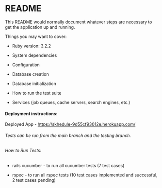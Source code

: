 # README

This README would normally document whatever steps are necessary to get the
application up and running.

Things you may want to cover:

* Ruby version: 3.2.2

* System dependencies

* Configuration

* Database creation

* Database initialization

* How to run the test suite

* Services (job queues, cache servers, search engines, etc.)

#### Deployment instructions: 

Deployed App - https://skhedule-9d55cf93012e.herokuapp.com/

###### Tests can be run from the main branch and the testing branch.

###### How to Run Tests:

* rails cucumber - to run all cucumber tests (7 test cases)
        
* rspec - to run all rspec tests (10 test cases implemented and successful, 2 test cases pending)
